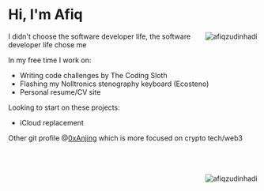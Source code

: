 # Hi, I'm Afiq

<img align="right" src="https://github-readme-stats.vercel.app/api/top-langs?username=afiqzudinhadi&show_icons=true&locale=en&layout=donut-vertical&card_width=300" alt="afiqzudinhadi" />

I didn't choose the software developer life, the software developer life chose me

In my free time I work on:

- Writing code challenges by The Coding Sloth
- Flashing my Nolltronics stenography keyboard (Ecosteno)
- Personal resume/CV site
  
Looking to start on these projects:

- iCloud replacement

  
Other git profile @<a href="https://github.com/0xanjing">0xAnjing<a/> which is more focused on crypto tech/web3
  
<br/>
<br/>
<br/>
<img align="right" src="https://github-readme-streak-stats.herokuapp.com/?user=afiqzudinhadi&hide_longest_streak=true&hide_current_streak=true&card_width=300" alt="afiqzudinhadi"/>

